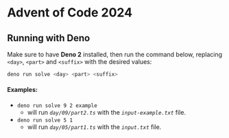 # Advent of Code 2024
## Running with Deno
Make sure to have **Deno 2** installed, then run the command below, replacing `<day>`, `<part>` and `<suffix>` with the desired values:

```bash
deno run solve <day> <part> <suffix>
```

#### Examples:
- `deno run solve 9 2 example`
  - will run _`day/09/part2.ts`_ with the _`input-example.txt`_ file.
- `deno run solve 5 1`
  - will run _`day/05/part1.ts`_ with the _`input.txt`_ file.
